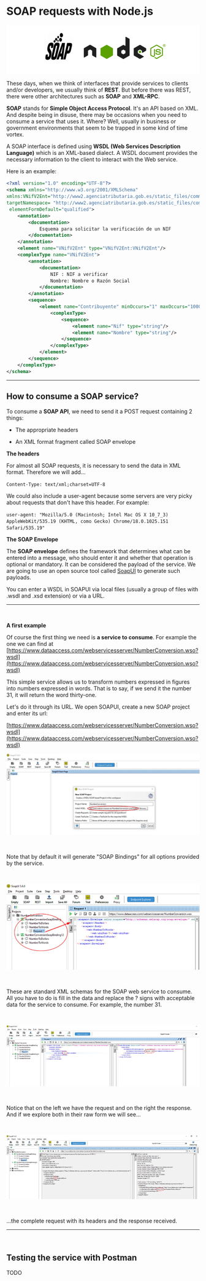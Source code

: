 SOAP requests with Node.js 
==========================

 ![](images/00.png)

 
 These days, when we think of interfaces that provide services to
clients and/or developers, we usually think of **REST**. But before there
was REST, there were other architectures such as **SOAP** and **XML-RPC**.


**SOAP** stands for **Simple Object Access Protocol**. It's an API based on
XML. And despite being in disuse, there may be occasions when you need
to consume a service that uses it. Where? Well, usually in business or
government environments that seem to be trapped in some kind of time
vortex.


A SOAP interface is defined using **WSDL (Web Services Description
Language)** which is an XML-based dialect. A WSDL document provides the
necessary information to the client to interact with the Web service. 
 
 

Here is an example:


```xml
<?xml version="1.0" encoding="UTF-8"?>
<schema xmlns="http://www.w3.org/2001/XMLSchema" 
xmlns:VNifV2Ent="http://www2.agenciatributaria.gob.es/static_files/common/internet/dep/aplicaciones/es/aeat/burt/jdit/ws/VNifV2Ent.xsd" 
targetNamespace= "http://www2.agenciatributaria.gob.es/static_files/common/internet/dep/aplicaciones/es/aeat/burt/jdit/ws/VNifV2Ent.xsd"
 elementFormDefault="qualified">
	<annotation>
		<documentation>
    		Esquema para solicitar la verificación de un NIF
    	</documentation>
	</annotation>
	<element name="VNifV2Ent" type="VNifV2Ent:VNifV2Ent"/>
	<complexType name="VNifV2Ent">
		<annotation>
			<documentation>
				NIF : NIF a verificar
				Nombre: Nombre o Razón Social
			</documentation>
		</annotation>
		<sequence>
			<element name="Contribuyente" minOccurs="1" maxOccurs="10000">
				<complexType>
					<sequence>
						<element name="Nif" type="string"/>
						<element name="Nombre" type="string"/>
					</sequence>
				</complexType>
			</element>
		</sequence>
	</complexType>
</schema>
```

 
 ---


 
 **How to consume a SOAP service?** 
-----------------------------------


 

To consume a **SOAP API**, we need to send it a POST request containing 2
things:

- The appropriate headers

- An XML format fragment called SOAP envelope




**The headers**


 

For almost all SOAP requests, it is necessary to send the data in XML
format. Therefore we will add...


 

`Content-Type: text/xml;charset=UTF-8`


 

We could also include a user-agent because some servers are very picky
about requests that don't have this header. For example:


 

`user-agent: "Mozilla/5.0 (Macintosh; Intel Mac OS X 10_7_3) AppleWebKit/535.19 (KHTML, como Gecko) Chrome/18.0.1025.151 Safari/535.19"`

 
 

**The SOAP Envelope**


 

The **SOAP envelope** defines the framework that determines what can be
entered into a message, who should enter it and whether that operation
is optional or mandatory. It can be considered the payload of the
service. We are going to use an open source tool called
[SoapUI](https://www.soapui.org/downloads/soapui/) to generate such
payloads.


 You can enter a WSDL in SOAPUI via local files (usually a group of
files with .wsdl and .xsd extension) or via a URL.
 
 ---
 &nbsp;&nbsp;

 
 **A first example**
 &nbsp;&nbsp;
 


 Of course the first thing we need is **a service to consume**. For example
the one we can find at
[https://www.dataaccess.com/webservicesserver/NumberConversion.wso?wsdl](https://www.dataaccess.com/webservicesserver/NumberConversion.wso?wsdl)
 
 This simple service allows us to transform numbers expressed in figures
into numbers expressed in words. That is to say, if we send it the
number 31, it will return the word thirty-one. 
 
 Let's do it through its URL. We open SOAPUI, create a new SOAP project
and enter its url:
 

[https://www.dataaccess.com/webservicesserver/NumberConversion.wso?wsdl](https://www.dataaccess.com/webservicesserver/NumberConversion.wso?wsdl)


 

 ![](images/01v2.jpg)
 
&nbsp;&nbsp;
 

Note that by default it will generate "SOAP Bindings" for all options
provided by the service.

&nbsp;&nbsp;

 ![](images/02.png)
 
 

 
&nbsp;&nbsp;

These are standard XML schemas for the SOAP web service to consume. All
you have to do is fill in the data and replace the ? signs with
acceptable data for the service to consume. For example, the number 31.

&nbsp;&nbsp;

![](images/03.png) 
 
 
&nbsp;&nbsp;

Notice that on the left we have the request and on the right the
response. And if we explore both in their raw form we will see...

&nbsp;&nbsp;

 
 ![](images/04.png)
 
 
 
&nbsp;&nbsp;

...the complete request with its headers and the response received.


 
---

&nbsp;&nbsp;
 

**Testing the service with Postman** 
-----------------------------------

  
 

TODO


 

